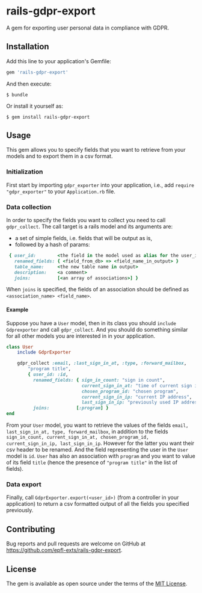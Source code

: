 # rails-gdpr-export

A gem for exporting user personal data in compliance with GDPR.

## Installation

Add this line to your application's Gemfile:

```ruby
gem 'rails-gdpr-export'
```

And then execute:

    $ bundle

Or install it yourself as:

    $ gem install rails-gdpr-export

## Usage

This gem allows you to specify fields that you want to retrieve from your models and to export them in a csv format.

### Initialization

First start by importing `gdpr_exporter` into your application, i.e., add `require "gdpr_exporter"` to your `Application.rb` file.

### Data collection

In order to specify the fields you want to collect you need to call `gdpr_collect`.
The call target is a rails model and its arguments are:
* a set of simple fields, i.e. fields that will be output as is,
* followed by a hash of params:

```ruby
 { user_id:        <the field in the model used as alias for the user_id field>
   renamed_fields: { <field_from_db> => <field_name_in_output> }
   table_name:     <the new table name in output>
   description:    <a comment>
   joins:          [<an array of associations>] }
```

When `joins` is specified, the fields of an association should be defined as `<association_name> <field_name>`.

#### Example

Suppose you have a `User` model, then in its class you should `include Gdprexporter` and call `gdpr_collect`.
And you should do something similar for all other models you are interested in in your application.

```ruby
class User
    include GdprExporter

    gdpr_collect :email, :last_sign_in_at, :type, :forward_mailbox,
        "program title",
        { user_id: :id,
          renamed_fields: { sign_in_count: "sign in count",
                            current_sign_in_at: "time of current sign in",
                            chosen_program_id: "chosen program",
                            current_sign_in_ip: "current IP address",
                            last_sign_in_ip: "previously used IP address"},
          joins:          [:program] }
end
```

From your `User` model, you want to retrieve the values of the fields `email, last_sign_in_at,
type, forward_mailbox`, in addition to the fields `sign_in_count, current_sign_in_at, chosen_program_id, current_sign_in_ip, last_sign_in_ip`. However for the latter you want their csv header to be renamed. And the field representing the user in the `User` model is `id`.
`User` has also an association with `program` and you want to value of its field `title` (hence the presence of `"program title"` in the list of fields).

### Data export

Finally, call `GdprExporter.export(<user_id>)` (from a controller in your application) to return a csv formatted output of all the fields you specified previously.


## Contributing

Bug reports and pull requests are welcome on GitHub at https://github.com/epfl-exts/rails-gdpr-export.

## License

The gem is available as open source under the terms of the [MIT License](https://opensource.org/licenses/MIT).
